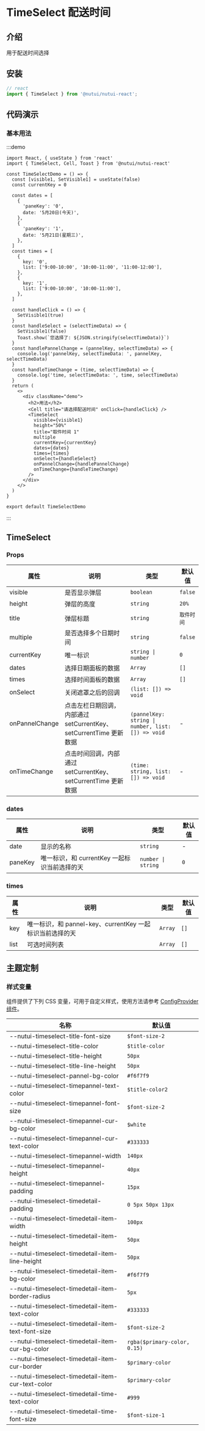 # TimeSelect 配送时间

## 介绍

用于配送时间选择

## 安装

```javascript
// react
import { TimeSelect } from '@nutui/nutui-react';
```

## 代码演示

### 基本用法

:::demo

```tsx
import React, { useState } from 'react'
import { TimeSelect, Cell, Toast } from '@nutui/nutui-react'

const TimeSelectDemo = () => {
  const [visible1, SetVisible1] = useState(false)
  const currentKey = 0

  const dates = [
    {
      'paneKey': '0',
      date: '5月20日(今天)',
    },
    {
      'paneKey': '1',
      date: '5月21日(星期三)',
    },
  ]
  const times = [
    {
      key: '0',
      list: ['9:00-10:00', '10:00-11:00', '11:00-12:00'],
    },
    {
      key: '1',
      list: ['9:00-10:00', '10:00-11:00'],
    },
  ]

  const handleClick = () => {
    SetVisible1(true)
  }
  const handleSelect = (selectTimeData) => {
    SetVisible1(false)
    Toast.show(`您选择了: ${JSON.stringify(selectTimeData)}`)
  }
  const handlePannelChange = (pannelKey, selectTimeData) => {
    console.log('pannelKey, selectTimeData: ', pannelKey, selectTimeData)
  }
  const handleTimeChange = (time, selectTimeData) => {
    console.log('time, selectTimeData: ', time, selectTimeData)
  }
  return (
    <>
      <div className="demo">
        <h2>用法</h2>
        <Cell title="请选择配送时间" onClick={handleClick} />
        <TimeSelect
          visible={visible1}
          height="50%"
          title="取件时间 1"
          multiple
          currentKey={currentKey}
          dates={dates}
          times={times}
          onSelect={handleSelect}
          onPannelChange={handlePannelChange}
          onTimeChange={handleTimeChange}
        />
      </div>
    </>
  )
}

export default TimeSelectDemo
```

:::

## TimeSelect

### Props

| 属性 | 说明 | 类型 | 默认值 |
| --- | --- | --- | --- |
| visible | 是否显示弹层 | `boolean` | `false` |
| height | 弹层的高度 | `string` | `20%` |
| title | 弹层标题 | `string` | `取件时间` |
| multiple | 是否选择多个日期时间 | `string` | `false` |
| currentKey | 唯一标识 | `string \| number` | `0` |
| dates | 选择日期面板的数据 | `Array` | `[]` |
| times | 选择时间面板的数据 | `Array` | `[]` |
| onSelect | 关闭遮罩之后的回调 | `(list: []) => void` |
| onPannelChange | 点击左栏日期回调，内部通过 setCurrentKey、setCurrentTime 更新数据 | `(pannelKey: string \| number, list: []) => void` | - |
| onTimeChange | 点击时间回调，内部通过 setCurrentKey、setCurrentTime 更新数据 | `(time: string, list: []) => void` | - |

### dates

| 属性 | 说明 | 类型 | 默认值 |
| --- | --- | --- | --- |
| date | 显示的名称 | `string` | - |
| paneKey | 唯一标识，和 currentKey 一起标识当前选择的天 | `number \| string` | `0` |

### times

| 属性 | 说明 | 类型 | 默认值 |
| --- | --- | --- | --- |
| key | 唯一标识，和 pannel-key、currentKey 一起标识当前选择的天 | `Array` | `[]` |
| list | 可选时间列表 | `Array` | `[]` |

## 主题定制

### 样式变量

组件提供了下列 CSS 变量，可用于自定义样式，使用方法请参考 [ConfigProvider 组件](#/zh-CN/component/configprovider)。

| 名称 | 默认值 |
| --- | --- |
| \--nutui-timeselect-title-font-size | `$font-size-2` |
| \--nutui-timeselect-title-color | `$title-color` |
| \--nutui-timeselect-title-height | `50px` |
| \--nutui-timeselect-title-line-height | `50px` |
| \--nutui-timeselect-pannel-bg-color | `#f6f7f9` |
| \--nutui-timeselect-timepannel-text-color | `$title-color2` |
| \--nutui-timeselect-timepannel-font-size | `$font-size-2` |
| \--nutui-timeselect-timepannel-cur-bg-color | `$white` |
| \--nutui-timeselect-timepannel-cur-text-color | `#333333` |
| \--nutui-timeselect-timepannel-width | `140px` |
| \--nutui-timeselect-timepannel-height | `40px` |
| \--nutui-timeselect-timepannel-padding | `15px` |
| \--nutui-timeselect-timedetail-padding | `0 5px 50px 13px` |
| \--nutui-timeselect-timedetail-item-width | `100px` |
| \--nutui-timeselect-timedetail-item-height | `50px` |
| \--nutui-timeselect-timedetail-item-line-height | `50px` |
| \--nutui-timeselect-timedetail-item-bg-color | `#f6f7f9` |
| \--nutui-timeselect-timedetail-item-border-radius | `5px` |
| \--nutui-timeselect-timedetail-item-text-color | `#333333` |
| \--nutui-timeselect-timedetail-item-text-font-size | `$font-size-2` |
| \--nutui-timeselect-timedetail-item-cur-bg-color | `rgba($primary-color, 0.15)` |
| \--nutui-timeselect-timedetail-item-cur-border | `$primary-color` |
| \--nutui-timeselect-timedetail-item-cur-text-color | `$primary-color` |
| \--nutui-timeselect-timedetail-time-text-color | `#999` |
| \--nutui-timeselect-timedetail-time-font-size | `$font-size-1` |